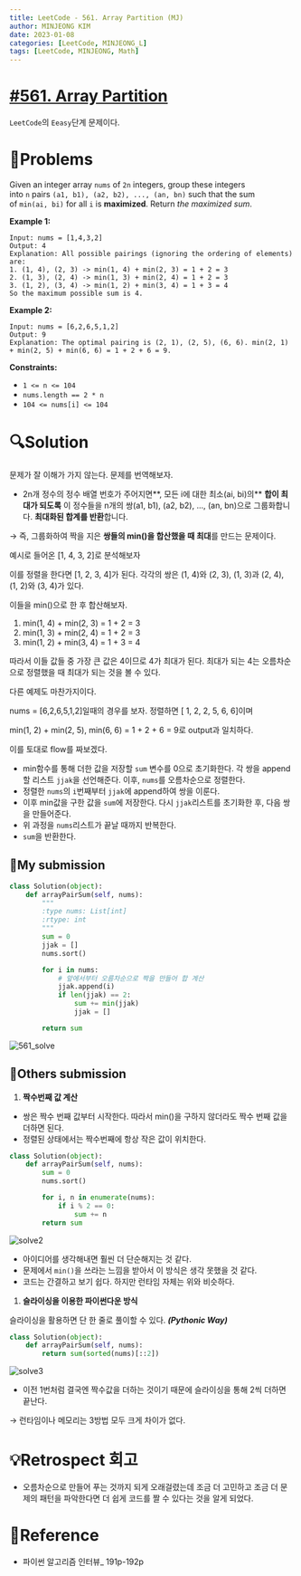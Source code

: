 ```yaml
---
title: LeetCode - 561. Array Partition (MJ)
author: MINJEONG KIM
date: 2023-01-08
categories: [LeetCode, MINJEONG_L]
tags: [LeetCode, MINJEONG, Math]
---
```



# [#561. Array Partition](https://leetcode.com/problems/array-partition/)

`LeetCode`의 `Eeasy`단계 문제이다.

# 📖Problems

Given an integer array `nums` of `2n` integers, group these integers into `n` pairs `(a1, b1), (a2, b2), ..., (an, bn)` such that the sum of `min(ai, bi)` for all `i` is **maximized**. Return *the maximized sum*.

**Example 1:**

```
Input: nums = [1,4,3,2]
Output: 4
Explanation: All possible pairings (ignoring the ordering of elements) are:
1. (1, 4), (2, 3) -> min(1, 4) + min(2, 3) = 1 + 2 = 3
2. (1, 3), (2, 4) -> min(1, 3) + min(2, 4) = 1 + 2 = 3
3. (1, 2), (3, 4) -> min(1, 2) + min(3, 4) = 1 + 3 = 4
So the maximum possible sum is 4.
```

**Example 2:**

```
Input: nums = [6,2,6,5,1,2]
Output: 9
Explanation: The optimal pairing is (2, 1), (2, 5), (6, 6). min(2, 1) + min(2, 5) + min(6, 6) = 1 + 2 + 6 = 9.

```

**Constraints:**

- `1 <= n <= 104`
- `nums.length == 2 * n`
- `104 <= nums[i] <= 104`

# 🔍Solution

문제가 잘 이해가 가지 않는다. 문제를 번역해보자.

- 2n개 정수의 정수 배열 번호가 주어지면**, 모든 i에 대한 최소(ai, bi)의** **합이 최대가 되도록** 이 정수들을 n개의 쌍(a1, b1), (a2, b2), ..., (an, bn)으로 그룹화합니다. **최대화된 합계를 반환**합니다.

→ 즉, 그룹화하여 짝을 지은 **쌍들의 min()을 합산했을 때 최대**를 만드는 문제이다. 

예시로 들어온 [1, 4, 3, 2]로 분석해보자

이를 정렬을 한다면 [1, 2, 3, 4]가 된다. 각각의 쌍은 (1, 4)와 (2, 3), (1, 3)과 (2, 4), (1, 2)와 (3, 4)가 있다.

이들을 min()으로 한 후 합산해보자.

1. min(1, 4) + min(2, 3) = 1 + 2 = 3
2. min(1, 3) + min(2, 4) = 1 + 2 = 3
3. min(1, 2) + min(3, 4) = 1 + 3 = 4

따라서 이들 값들 중 가장 큰 값은 4이므로 4가 최대가 된다. 최대가 되는 4는 오름차순으로 정렬했을 때 최대가 되는 것을 볼 수 있다.

다른 예제도 마찬가지이다.

nums = [6,2,6,5,1,2]일때의 경우를 보자. 정렬하면 [ 1, 2, 2, 5, 6, 6]이며

min(1, 2) + min(2, 5), min(6, 6) = 1 + 2 + 6 = 9로 output과 일치하다.

이를 토대로 flow를 짜보겠다.

- min함수를 통해 더한 값을 저장할 `sum` 변수를 0으로 초기화한다. 각 쌍을 append할 리스트 `jjak`을 선언해준다. 이후, `nums`를 오름차순으로 정렬한다.
- 정렬한 `nums`의 `i`번째부터 `jjak`에 append하여 쌍을 이룬다.
- 이후 min값을 구한 값을 `sum`에 저장한다. 다시 `jjak`리스트를 초기화한 후, 다음 쌍을 만들어준다.
- 위 과정을 `nums`리스트가 끝날 때까지 반복한다.
- `sum`을 반환한다.

## 🚩My submission

```python
class Solution(object):
    def arrayPairSum(self, nums):
        """
        :type nums: List[int]
        :rtype: int
        """
        sum = 0
        jjak = []
        nums.sort()

        for i in nums:
            # 앞에서부터 오름차순으로 짝을 만들어 합 계산
            jjak.append(i)
            if len(jjak) == 2:
                sum += min(jjak)
                jjak = []

        return sum
```
![561_solve](https://user-images.githubusercontent.com/101111603/211200163-411d3ebc-752c-43f8-8a81-851d4c21ddbe.jpg)


## 🚩Others submission

1. **짝수번째 값 계산**
- 쌍은 짝수 번째 값부터 시작한다. 따라서 min()을 구하지 않더라도 짝수 번째 값을 더하면 된다.
- 정렬된 상태에서는 짝수번째에 항상 작은 값이 위치한다.

```python
class Solution(object):
    def arrayPairSum(self, nums):
        sum = 0
        nums.sort()

        for i, n in enumerate(nums):
            if i % 2 == 0:
                sum += n
        return sum
```
![solve2](https://user-images.githubusercontent.com/101111603/211200167-f4acd08b-740e-4812-8bbc-c8a4cc511433.jpg)


- 아이디어를 생각해내면 훨씬 더 단순해지는 것 같다.
- 문제에서 `min()`을 쓰라는 느낌을 받아서 이 방식은 생각 못했을 것 같다.
- 코드는 간결하고 보기 쉽다. 하지만 런타임 자체는 위와 비슷하다.

1. **슬라이싱을 이용한 파이썬다운 방식**

슬라이싱을 활용하면 단 한 줄로 풀이할 수 있다. ***(Pythonic Way)***

```python
class Solution(object):
    def arrayPairSum(self, nums):
        return sum(sorted(nums)[::2])
```
![solve3](https://user-images.githubusercontent.com/101111603/211200177-647c2790-7571-4245-9602-4bb452cbb8bf.jpg)


- 이전 1번처럼 결국엔 짝수값을 더하는 것이기 때문에 슬라이싱을 통해 2씩 더하면 끝난다.

→ 런타임이나 메모리는 3방법 모두 크게 차이가 없다.

# 💡Retrospect 회고

- 오름차순으로 만들어 푸는 것까지 되게 오래걸렸는데 조금 더 고민하고 조금 더 문제의 패턴을 파악한다면 더 쉽게 코드를 짤 수 있다는 것을 알게 되었다.

# 🎯Reference

- 파이썬 알고리즘 인터뷰_ 191p-192p
